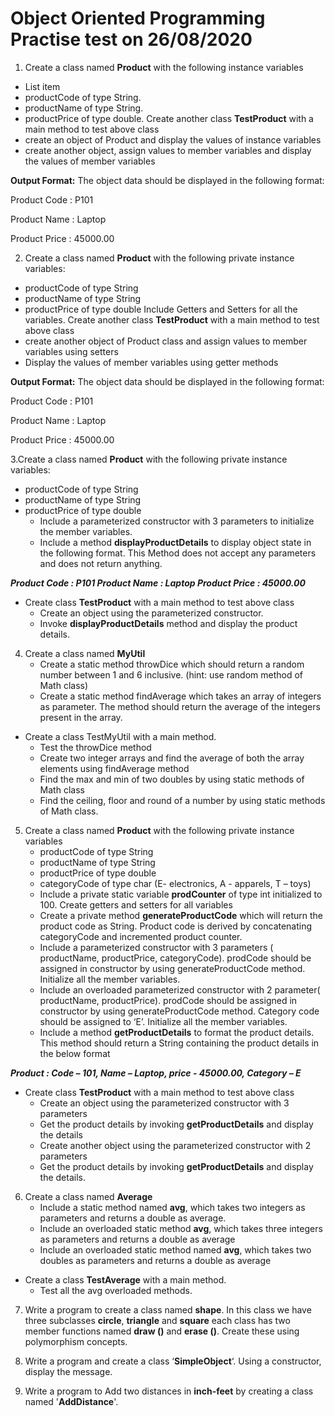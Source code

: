 # Object Oriented Programming Practise test on 26/08/2020

 1. Create a class named **Product** with the following instance variables
 - List item
 - productCode of type String.
 - productName of type String.
 - productPrice of type double.
Create another class **TestProduct** with a main method to test above class
- create an object of Product and display the values of instance variables
- create another object, assign values to member variables and display the values of member variables

**Output Format:**
The object data should be displayed in the following format: 

Product Code : P101

Product Name : Laptop 

Product Price : 45000.00

2. Create a class named **Product** with the following private instance variables:
-	productCode of type String
-	productName of type String
-	productPrice of type double
Include Getters and Setters for all the variables.
Create another class **TestProduct** with a main method to test above class
-	create another object of Product class and assign values to member variables using setters
-	Display the values of member variables using getter methods

**Output Format:**
The object data should be displayed in the following format:

Product Code : P101

Product Name : Laptop

Product Price : 45000.00


3.Create a class named **Product** with the following private instance variables:
- productCode of type String
- productName of type String
- productPrice of type double
	- Include a parameterized constructor with 3 parameters to initialize the member variables.
	- Include a method **displayProductDetails** to display object state in the following format. This Method does not accept any parameters and does not return anything.

***Product Code : P101 Product Name : Laptop Product Price : 45000.00***
* Create class **TestProduct** with a main method to test above class
	- Create an object using the parameterized constructor.
	-	Invoke **displayProductDetails** method and display the product details.

4. Create a class named **MyUtil**
	- Create a static method throwDice which should return a random number between 1 and 6 inclusive. (hint: use random method of Math class)
	- Create a static method findAverage which takes an array of integers as parameter. The method should return the average of the integers present in the array.
- Create a class TestMyUtil with a main method.
	-	Test the throwDice method
	- Create two integer arrays and find the average of both the array elements using findAverage method
	-  Find the max and min of two doubles by using static methods of Math class
	-	Find the ceiling, floor and round of a number by using static methods of Math class.
	
5. Create a class named **Product** with the following private instance variables
	- productCode of type String
	-	productName of type String
	-	productPrice of type double
	- categoryCode of type char (E- electronics, A - apparels, T – toys)
	- Include a private static variable **prodCounter** of type int initialized to 100. Create getters and setters for all variables
	- Create a private method **generateProductCode** which will return the product code as String. Product code is derived by concatenating categoryCode and incremented product counter.
	- Include a parameterized constructor with 3 parameters ( productName, productPrice, categoryCode). prodCode should be assigned in constructor by using generateProductCode method. Initialize all the member variables.
	- Include an overloaded parameterized constructor with 2 parameter( productName, productPrice). prodCode should be assigned in constructor by using generateProductCode method. Category code should be assigned to ‘E’. Initialize all the member variables.
	- Include a method **getProductDetails** to format the product details. This method should return a String containing the product details in the below format

***Product : Code – 101, Name – Laptop, price - 45000.00, Category – E***

* Create class **TestProduct** with a main method to test above class
	- Create an object using the parameterized constructor with 3 parameters
	- Get the product details by invoking **getProductDetails** and display the details
	- Create another object using the parameterized constructor with 2 parameters
	- Get the product details by invoking **getProductDetails** and display the details.

6. Create a class named **Average**
	-	Include a static method named **avg**, which takes two integers as parameters and returns a double as average.
	-	Include an overloaded static method **avg**, which takes three integers as parameters and returns a double as average
	-	Include an overloaded static method named **avg**, which takes two doubles as parameters and returns a double as average
-  Create a class **TestAverage** with a main method.
	-	Test all the avg overloaded methods.

7. Write a program to create a class named **shape**. In this class we have three subclasses **circle**, **triangle** and **square** each class has two member functions named **draw ()** and **erase ()**. Create these using polymorphism concepts.

8. Write a program and create a class ‘**SimpleObject**‘. Using a constructor, display the message.
9. Write a program to Add two distances in **inch-feet** by creating a class named '**AddDistance**'.


